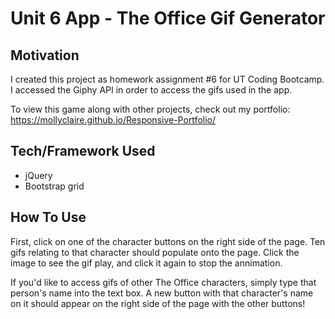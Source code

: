 # Unit 6 App - The Office Gif Generator 

## Motivation
I created this project as homework assignment #6 for UT Coding Bootcamp. I accessed the Giphy API in order to access the gifs used in the app. 

To view this game along with other projects, check out my portfolio: https://mollyclaire.github.io/Responsive-Portfolio/

## Tech/Framework Used
- jQuery
- Bootstrap grid

## How To Use
First, click on one of the character buttons on the right side of the page. Ten gifs relating to that character should populate onto the page. Click the image to see the gif play, and click it again to stop the annimation. 

If you'd like to access gifs of other The Office characters, simply type that person's name into the text box. A new button with that character's name on it should appear on the right side of the page with the other buttons! 

